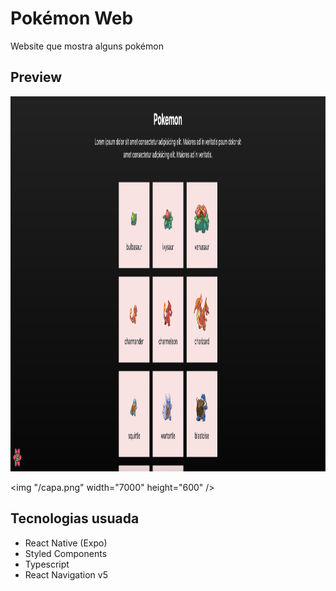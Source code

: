# Pokémon Web

Website que mostra alguns pokémon

## Preview

<img src="/public/capa.png" width="1000" height="600">

<img "/capa.png" width="7000" height="600" /> 

## Tecnologias usuada

- React Native (Expo)
- Styled Components
- Typescript
- React Navigation v5
